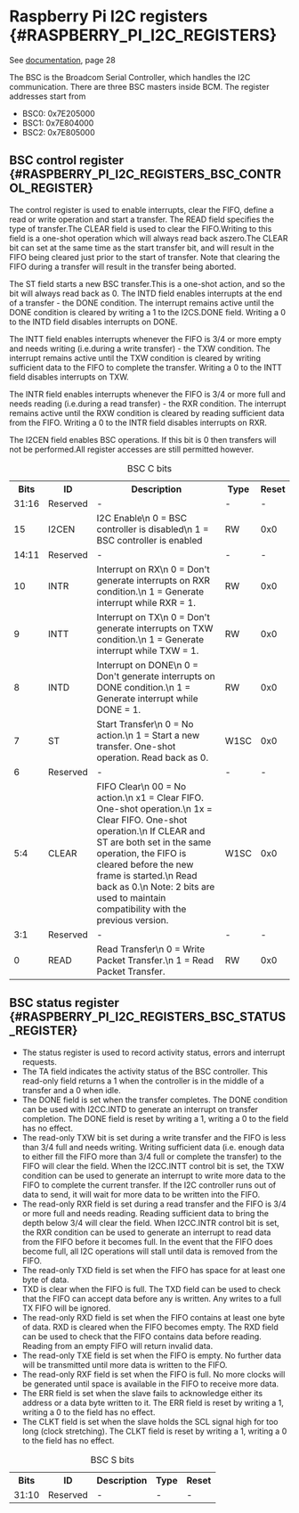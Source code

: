 # Raspberry Pi I2C registers {#RASPBERRY_PI_I2C_REGISTERS}

See [documentation](pdf/bcm2837-peripherals.pdf), page 28

The BSC is the Broadcom Serial Controller, which handles the I2C communication.
There are three BSC masters inside BCM. The register addresses start from
- BSC0: 0x7E205000
- BSC1: 0x7E804000
- BSC2: 0x7E805000

## BSC control register {#RASPBERRY_PI_I2C_REGISTERS_BSC_CONTROL_REGISTER}

The control register is used to enable interrupts, clear the FIFO, define a read or write operation and start a transfer.
The READ field specifies the type of transfer.The CLEAR field is used to clear the FIFO.Writing to this field is a one-shot operation
which will always read back aszero.The CLEAR bit can set at the same time as the start transfer bit, and will result in the FIFO being
cleared just prior to the start of transfer. Note that clearing the FIFO during a transfer will result in the transfer being aborted.

The ST field starts a new BSC transfer.This is a one-shot action, and so the bit will always read back as 0. The INTD field enables
interrupts at the end of a transfer - the DONE condition.
The interrupt remains active until the DONE condition is cleared by writing a 1 to the I2CS.DONE field.
Writing a 0 to the INTD field disables interrupts on DONE.

The INTT field enables interrupts whenever the FIFO is 3/4 or more empty and needs writing (i.e.during a write transfer) - the TXW condition.
The interrupt remains active until the TXW condition is cleared by writing sufficient data to the FIFO to complete the transfer.
Writing a 0 to the INTT field disables interrupts on TXW.

The INTR field enables interrupts whenever the FIFO is 3/4 or more full and needs reading (i.e.during a read transfer) - the RXR condition.
The interrupt remains active until the RXW condition is cleared by reading sufficient data from the FIFO.
Writing a 0 to the INTR field disables interrupts on RXR.

The I2CEN field enables BSC operations. If this bit is 0 then transfers will not be performed.All register accesses are still permitted however.
<table>
<caption id="BSC_C_bits">BSC C bits</caption>
<tr><th>Bits<th>ID<th>Description<th>Type<th>Reset</tr>
<tr><td>31:16<td>Reserved<td>-                                      <td>-   <td>-  </tr>
<tr><td>15   <td>I2CEN   <td>I2C Enable\n
                             0 = BSC controller is disabled\n
                             1 = BSC controller is enabled          <td>RW  <td>0x0</tr>
<tr><td>14:11<td>Reserved<td>-                                      <td>-   <td>-  </tr>
<tr><td>10   <td>INTR    <td>Interrupt on RX\n
                             0 = Don't generate interrupts on RXR condition.\n
                             1 = Generate interrupt while RXR = 1.  <td>RW  <td>0x0</tr>
<tr><td>9    <td>INTT    <td>Interrupt on TX\n
                             0 = Don't generate interrupts on TXW condition.\n
                             1 = Generate interrupt while TXW = 1.  <td>RW  <td>0x0</tr>
<tr><td>8    <td>INTD    <td>Interrupt on DONE\n
                             0 = Don't generate interrupts on DONE condition.\n
                             1 = Generate interrupt while DONE = 1. <td>RW  <td>0x0</tr>
<tr><td>7    <td>ST      <td>Start Transfer\n
                             0 = No action.\n
                             1 = Start a new transfer. One-shot operation. Read back as 0.
                                                                    <td>W1SC<td>0x0</tr>
<tr><td>6    <td>Reserved<td>-                                      <td>-   <td>-  </tr>
<tr><td>5:4  <td>CLEAR   <td>FIFO Clear\n
                             00 = No action.\n
                             x1 = Clear FIFO. One-shot operation.\n
                             1x = Clear FIFO. One-shot operation.\n
                             If CLEAR and ST are both set in the same operation,
                             the FIFO is cleared before the new frame is started.\n
                             Read back as 0.\n
                             Note: 2 bits are used to maintain compatibility with the previous version.
                                                                    <td>W1SC<td>0x0</tr>
<tr><td>3:1  <td>Reserved<td>-                                      <td>-   <td>-  </tr>
<tr><td>0    <td>READ    <td>Read Transfer\n
                             0 = Write Packet Transfer.\n
                             1 = Read Packet Transfer.              <td>RW  <td>0x0</tr>
</table>

## BSC status register {#RASPBERRY_PI_I2C_REGISTERS_BSC_STATUS_REGISTER}

- The status register is used to record activity status, errors and interrupt requests.
- The TA field indicates the activity status of the BSC controller. This read-only field returns a 1 when the controller is in
the middle of a transfer and a 0 when idle.
- The DONE field is set when the transfer completes. The DONE condition can be used with I2CC.INTD to generate an
interrupt on transfer completion. The DONE field is reset by writing a 1, writing a 0 to the field has no effect.
- The read-only TXW bit is set during a write transfer and the FIFO is less than 3/4 full and needs writing. Writing
sufficient data (i.e. enough data to either fill the FIFO more than 3/4 full or complete the transfer) to the FIFO will clear
the field. When the I2CC.INTT control bit is set, the TXW condition can be used to generate an interrupt to write more
data to the FIFO to complete the current transfer. If the I2C controller runs out of data to send, it will wait for more
data to be written into the FIFO.
- The read-only RXR field is set during a read transfer and the FIFO is 3/4 or more full and needs reading. Reading
sufficient data to bring the depth below 3/4 will clear the field.
When I2CC.INTR control bit is set, the RXR condition can be used to generate an interrupt to read data from the FIFO
before it becomes full. In the event that the FIFO does become full, all I2C operations will stall until data is removed
from the FIFO.
- The read-only TXD field is set when the FIFO has space for at least one byte of data.
- TXD is clear when the FIFO is full. The TXD field can be used to check that the FIFO can accept data before any is
written. Any writes to a full TX FIFO will be ignored.
- The read-only RXD field is set when the FIFO contains at least one byte of data. RXD is cleared when the FIFO
becomes empty. The RXD field can be used to check that the FIFO contains data before reading. Reading from an
empty FIFO will return invalid data.
- The read-only TXE field is set when the FIFO is empty. No further data will be transmitted until more data is written to
the FIFO.
- The read-only RXF field is set when the FIFO is full. No more clocks will be generated until space is available in the
FIFO to receive more data.
- The ERR field is set when the slave fails to acknowledge either its address or a data byte written to it. The ERR field is
reset by writing a 1, writing a 0 to the field has no effect.
- The CLKT field is set when the slave holds the SCL signal high for too long (clock stretching). The CLKT field is reset
by writing a 1, writing a 0 to the field has no effect.

<table>
<caption id="BSC_S_bits">BSC S bits</caption>
<tr><th>Bits<th>ID<th>Description<th>Type<th>Reset</tr>
<tr><td>31:10<td>Reserved<td>-                                      <td>-   <td>-  </tr>
</table>
